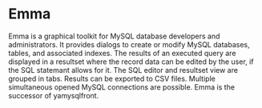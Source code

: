 Emma
====
Emma is a graphical toolkit for MySQL database developers and administrators. It provides dialogs to create or modify MySQL databases, tables, and associated indexes. The results of an executed query are displayed in a resultset where the record data can be edited by the user, if the SQL statemant allows for it. The SQL editor and resultset view are grouped in tabs. Results can be exported to CSV files. Multiple simultaneous opened MySQL connections are possible. Emma is the successor of yamysqlfront.
